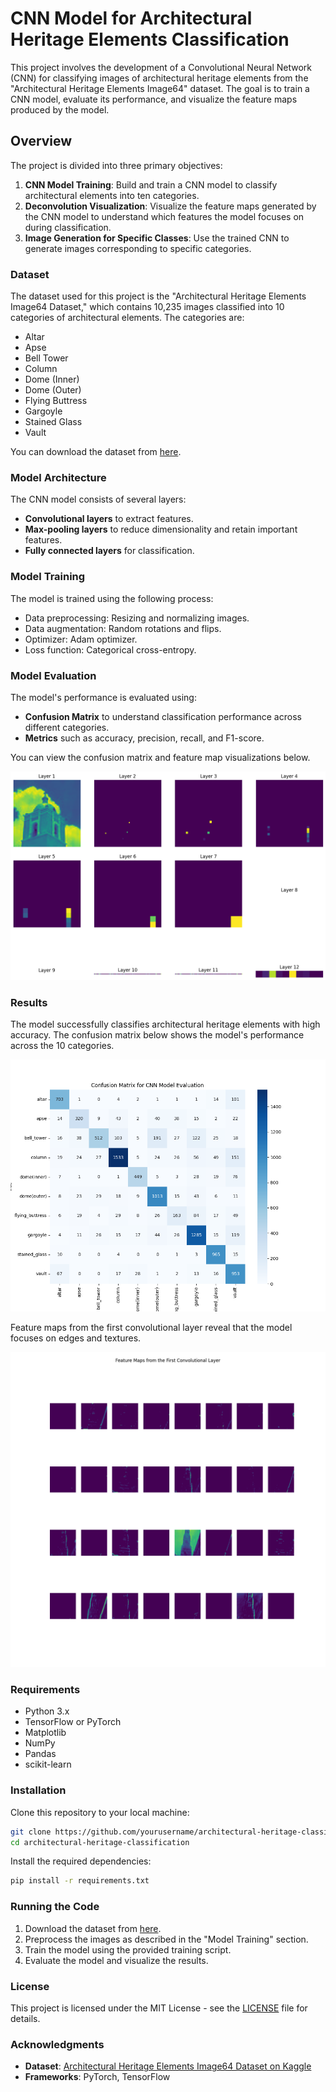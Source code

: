 
# CNN Model for Architectural Heritage Elements Classification

This project involves the development of a Convolutional Neural Network (CNN) for classifying images of architectural heritage elements from the "Architectural Heritage Elements Image64" dataset. The goal is to train a CNN model, evaluate its performance, and visualize the feature maps produced by the model.

## Overview

The project is divided into three primary objectives:

1. **CNN Model Training**: Build and train a CNN model to classify architectural elements into ten categories.
2. **Deconvolution Visualization**: Visualize the feature maps generated by the CNN model to understand which features the model focuses on during classification.
3. **Image Generation for Specific Classes**: Use the trained CNN to generate images corresponding to specific categories.

### Dataset

The dataset used for this project is the "Architectural Heritage Elements Image64 Dataset," which contains 10,235 images classified into 10 categories of architectural elements. The categories are:

- Altar
- Apse
- Bell Tower
- Column
- Dome (Inner)
- Dome (Outer)
- Flying Buttress
- Gargoyle
- Stained Glass
- Vault

You can download the dataset from [here](https://www.kaggle.com/datasets/ikobzev/architectural-heritage-elements-image64-dataset).

### Model Architecture

The CNN model consists of several layers:

- **Convolutional layers** to extract features.
- **Max-pooling layers** to reduce dimensionality and retain important features.
- **Fully connected layers** for classification.

### Model Training

The model is trained using the following process:

- Data preprocessing: Resizing and normalizing images.
- Data augmentation: Random rotations and flips.
- Optimizer: Adam optimizer.
- Loss function: Categorical cross-entropy.

### Model Evaluation

The model's performance is evaluated using:

- **Confusion Matrix** to understand classification performance across different categories.
- **Metrics** such as accuracy, precision, recall, and F1-score.

You can view the confusion matrix and feature map visualizations below.

![Model Layers](./output.png)

### Results

The model successfully classifies architectural heritage elements with high accuracy. The confusion matrix below shows the model's performance across the 10 categories.

![Confusion Matrix](./confusion_matrix.png)

Feature maps from the first convolutional layer reveal that the model focuses on edges and textures.

![Feature Maps](./feature_maps_layer1.png)

### Requirements

- Python 3.x
- TensorFlow or PyTorch
- Matplotlib
- NumPy
- Pandas
- scikit-learn

### Installation

Clone this repository to your local machine:

```bash
git clone https://github.com/yourusername/architectural-heritage-classification.git
cd architectural-heritage-classification
```

Install the required dependencies:

```bash
pip install -r requirements.txt
```

### Running the Code

1. Download the dataset from [here](https://www.kaggle.com/datasets/ikobzev/architectural-heritage-elements-image64-dataset).
2. Preprocess the images as described in the "Model Training" section.
3. Train the model using the provided training script.
4. Evaluate the model and visualize the results.

### License

This project is licensed under the MIT License - see the [LICENSE](LICENSE) file for details.

### Acknowledgments

- **Dataset**: [Architectural Heritage Elements Image64 Dataset on Kaggle](https://www.kaggle.com/datasets/ikobzev/architectural-heritage-elements-image64-dataset)
- **Frameworks**: PyTorch, TensorFlow
